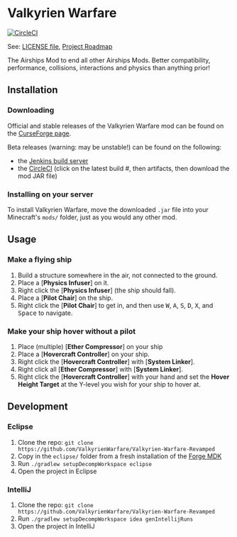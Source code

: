 
# Valkyrien Warfare
[![CircleCI](https://circleci.com/gh/ValkyrienWarfare/Valkyrien-Warfare-Revamped.svg?style=svg)](https://circleci.com/gh/ValkyrienWarfare/Valkyrien-Warfare-Revamped)

See: [LICENSE file](https://github.com/ValkyrienWarfare/Valkyrien-Warfare-Revamped/blob/8778e9d45f16c1f60e8149ab6cbdbabbdebc1278/LICENSE), [Project Roadmap](https://github.com/ValkyrienWarfare/Valkyrien-Warfare-Revamped/wiki/Roadmap)

The Airships Mod to end all other Airships Mods. Better compatibility, performance, collisions, interactions and physics than anything prior!

## Installation

### Downloading
Official and stable releases of the Valkyrien Warfare mod can be found on the [CurseForge page](https://minecraft.curseforge.com/projects/valkyrien-warfare/files).

Beta releases (warning: may be unstable!) can be found on the following:
- the [Jenkins build server](https://jenkins.daporkchop.net/job/Minecraft/job/ValkyrienWarfare/) 
- the [CircleCI](https://circleci.com/gh/ValkyrienWarfare/Valkyrien-Warfare-Revamped/tree/master) (click on the latest build #, then artifacts, then download the mod JAR file)

### Installing on your server
To install Valkyrien Warfare, move the downloaded `.jar` file into your Minecraft's `mods/` folder, just as you would any other mod.

## Usage

### Make a flying ship
1. Build a structure somewhere in the air, not connected to the ground.
2. Place a [**Physics Infuser**] on it.
3. Right click the [**Physics Infuser**] (the ship should fall).
4. Place a [**Pilot Chair**] on the ship.
5. Right click the [**Pilot Chair**] to get in, and then use <kbd>W</kbd>, <kbd>A</kbd>, <kbd>S</kbd>, <kbd>D</kbd>, <kbd>X</kbd>, and <kbd>Space</kbd> to navigate.

### Make your ship hover without a pilot

1. Place (multiple) [**Ether Compressor**] on your ship
2. Place a [**Hovercraft Controller**] on your ship.
3. Right click the [**Hovercraft Controller**] with [**System Linker**].
4. Right click all [**Ether Compressor**] with [**System Linker**].
5. Right click the [**Hovercraft Controller**] with your hand and set the **Hover Height Target** at the Y-level you wish for your ship to hover at.

## Development

### Eclipse
1. Clone the repo: `git clone https://github.com/ValkyrienWarfare/Valkyrien-Warfare-Revamped`
2. Copy in the `eclipse/` folder from a fresh installation of the [Forge MDK](http://files.minecraftforge.net)
3. Run `./gradlew setupDecompWorkspace eclipse`
4. Open the project in Eclipse

### IntelliJ
1.  Clone the repo: `git clone https://github.com/ValkyrienWarfare/Valkyrien-Warfare-Revamped`
2. Run `./gradlew setupDecompWorkspace idea genIntellijRuns`
3. Open the project in IntelliJ

